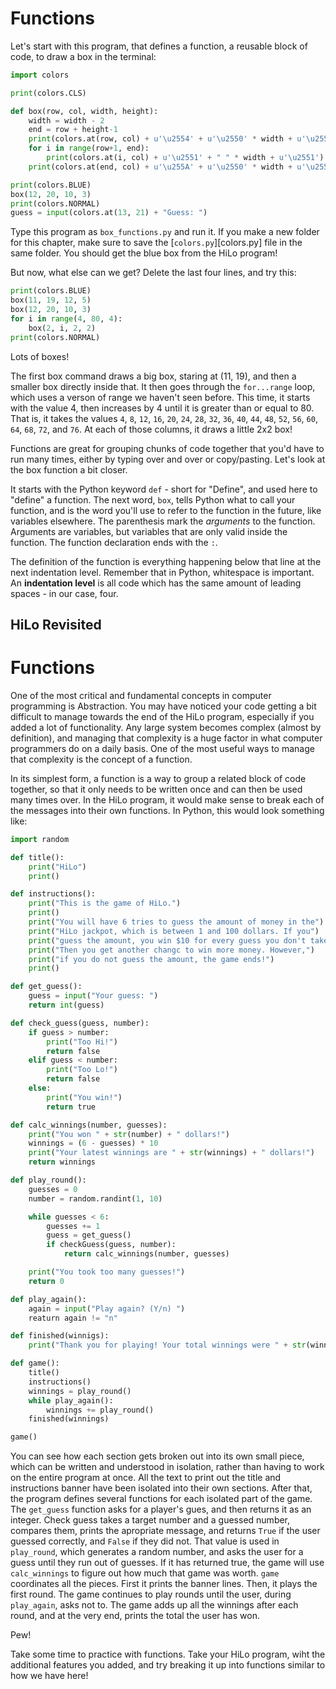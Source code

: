 # Functions

Let's start with this program, that defines a function, a reusable block of
code, to draw a box in the terminal:

```python
import colors

print(colors.CLS)

def box(row, col, width, height):
    width = width - 2
    end = row + height-1
    print(colors.at(row, col) + u'\u2554' + u'\u2550' * width + u'\u2557')
    for i in range(row+1, end):
        print(colors.at(i, col) + u'\u2551' + " " * width + u'\u2551')
    print(colors.at(end, col) + u'\u255A' + u'\u2550' * width + u'\u255D')

print(colors.BLUE)
box(12, 20, 10, 3)
print(colors.NORMAL)
guess = input(colors.at(13, 21) + "Guess: ")
```

Type this program as `box_functions.py` and run it. If you make a new folder for
this chapter, make sure to save the [`colors.py`][colors.py] file in the same
folder. You should get the blue box from the HiLo program!

But now, what else can we get? Delete the last four lines, and try this:

```python
print(colors.BLUE)
box(11, 19, 12, 5)
box(12, 20, 10, 3)
for i in range(4, 80, 4):
    box(2, i, 2, 2)
print(colors.NORMAL)
```

Lots of boxes!

The first box command draws a big box, staring at (11, 19), and then a smaller
box directly inside that. It then goes through the `for...range` loop, which
uses a verson of range we haven't seen before. This time, it starts with the
value 4, then increases by 4 until it is greater than or equal to 80. That is,
it takes the values `4`, `8`, `12`, `16`, `20`, `24`, `28`, `32`, `36`, `40`,
`44`, `48`, `52`, `56`, `60`, `64`, `68`, `72`, and `76`. At each of those
columns, it draws a little 2x2 box!

Functions are great for grouping chunks of code together that you'd have to
run many times, either by typing over and over or copy/pasting. Let's look at
the box function a bit closer.

It starts with the Python keyword `def` - short for "Define", and used here to
"define" a function. The next word, `box`, tells Python what to call your
function, and is the word you'll use to refer to the function in the future,
like variables elsewhere. The parenthesis mark the *arguments* to the function.
Arguments are variables, but variables that are only valid inside the function.
The function declaration ends with the `:`.

The definition of the function is everything happening below that line at the
next indentation level. Remember that in Python, whitespace is important. An
**indentation level** is all code which has the same amount of leading spaces -
in our case, four.

## HiLo Revisited

# Functions

One of the most critical and fundamental concepts in computer programming is
Abstraction. You may have noticed your code getting a bit difficult to manage
towards the end of the HiLo program, especially if you added a lot of
functionality. Any large system becomes complex (almost by definition), and
managing that complexity is a huge factor in what computer programmers do on a
daily basis. One of the most useful ways to manage that complexity is the
concept of a function.

In its simplest form, a function is a way to group a related block of code
together, so that it only needs to be written once and can then be used many
times over. In the HiLo program, it would make sense to break each of the
messages into their own functions. In Python, this would look something like:

```python
import random

def title():
    print("HiLo")
    print()

def instructions():
    print("This is the game of HiLo.")
    print()
    print("You will have 6 tries to guess the amount of money in the")
    print("HiLo jackpot, which is between 1 and 100 dollars. If you")
    print("guess the amount, you win $10 for every guess you don't take!")
    print("Then you get another changc to win more money. However,")
    print("if you do not guess the amount, the game ends!")
    print()

def get_guess():
    guess = input("Your guess: ")
    return int(guess)

def check_guess(guess, number):
    if guess > number:
        print("Too Hi!")
        return false
    elif guess < number:
        print("Too Lo!")
        return false
    else:
        print("You win!")
        return true

def calc_winnings(number, guesses):
    print("You won " + str(number) + " dollars!")
    winnings = (6 - guesses) * 10
    print("Your latest winnings are " + str(winnings) + " dollars!")
    return winnings

def play_round():
    guesses = 0
    number = random.randint(1, 10)

    while guesses < 6:
        guesses += 1
        guess = get_guess()
        if checkGuess(guess, number):
            return calc_winnings(number, guesses)

    print("You took too many guesses!")
    return 0

def play_again():
    again = input("Play again? (Y/n) ")
    reaturn again != "n"

def finished(winnigs):
    print("Thank you for playing! Your total winnings were " + str(winnings) + " dollars!")

def game():
    title()
    instructions()
    winnings = play_round()
    while play_again():
        winnings += play_round()
    finished(winnings)

game()
```

You can see how each section gets broken out into its own small piece, which can
be written and understood in isolation, rather than having to work on the entire
program at once. All the text to print out the title and instructions banner have
been isolated into their own sections. After that, the program defines several
functions for each isolated part of the game. The `get_guess` function asks for a
player's gues, and then returns it as an integer. Check guess takes a target number
and a guessed number, compares them, prints the apropriate message, and returns
`True` if the user guessed correctly, and `False` if they did not. That value is
used in `play_round`, which generates a random number, and asks the user for a guess
until they run out of guesses. If it has returned true, the game will use
`calc_winnings` to figure out how much that game was worth. `game` coordinates all
the pieces. First it prints the banner lines. Then, it plays the first round. The
game continues to play rounds until the user, during `play_again`, asks not to. The
game adds up all the winnings after each round, and at the very end, prints the
total the user has won.

Pew!

Take some time to practice with functions. Take your HiLo program, wiht the
additional features you added, and try breaking it up into functions similar to how
we have here!
